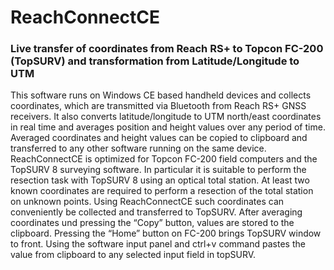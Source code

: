 # ReachConnectCE
### Live transfer of coordinates from Reach RS+ to Topcon FC-200 (TopSURV) and transformation from Latitude/Longitude to UTM

This software runs on Windows CE based handheld devices and collects coordinates, which are transmitted via Bluetooth from Reach RS+ GNSS receivers. It also converts latitude/longitude to UTM north/east coordinates in real time and averages position and height values over any period of time. Averaged coordinates and height values can be copied to clipboard and transferred to any other software running on the same device. ReachConnectCE is optimized for Topcon FC-200 field computers and the TopSURV 8 surveying software. In particular it is suitable to perform the resection task with TopSURV 8 using an optical total station. At least two known coordinates are required to perform a resection of the total station on unknown points. Using ReachConnectCE such coordinates can conveniently be collected and transferred to TopSURV. After averaging coordinates und pressing the “Copy” button, values are stored to the clipboard. Pressing the “Home” button on FC-200 brings TopSURV window to front. Using the software input panel and ctrl+v command pastes the value from clipboard to any selected input field in topSURV.
